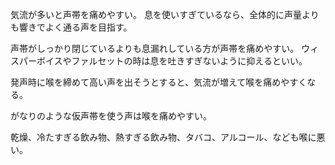 気流が多いと声帯を痛めやすい。
息を使いすぎているなら、全体的に声量よりも響きでよく通る声を目指す。

声帯がしっかり閉じているよりも息漏れしている方が声帯を痛めやすい。
ウィスパーボイスやファルセットの時は息を吐きすぎないように抑えるといい。

発声時に喉を締めて高い声を出そうとすると、気流が増えて喉を痛めやすくなる。

がなりのような仮声帯を使う声は喉を痛めやすい。

乾燥、冷たすぎる飲み物、熱すぎる飲み物、タバコ、アルコール、なども喉に悪い。
